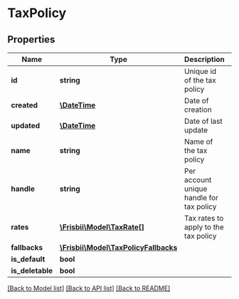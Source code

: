 # TaxPolicy

## Properties
Name | Type | Description | Notes
------------ | ------------- | ------------- | -------------
**id** | **string** | Unique id of the tax policy | 
**created** | [**\DateTime**](\DateTime.md) | Date of creation | 
**updated** | [**\DateTime**](\DateTime.md) | Date of last update | 
**name** | **string** | Name of the tax policy | 
**handle** | **string** | Per account unique handle for tax policy | 
**rates** | [**\Frisbii\Model\TaxRate[]**](TaxRate.md) | Tax rates to apply to the tax policy | [optional] 
**fallbacks** | [**\Frisbii\Model\TaxPolicyFallbacks**](TaxPolicyFallbacks.md) |  | 
**is_default** | **bool** |  | [optional] 
**is_deletable** | **bool** |  | [optional] 

[[Back to Model list]](../../README.md#documentation-for-models) [[Back to API list]](../../README.md#documentation-for-api-endpoints) [[Back to README]](../../README.md)

